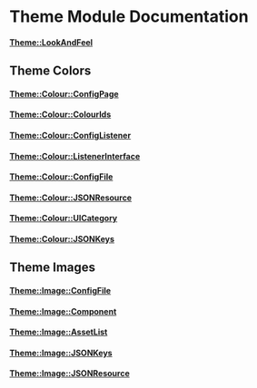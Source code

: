 # Theme Module Documentation

#### [Theme::LookAndFeel](../../Source/Theme/Theme_LookAndFeel.h)

## Theme Colors

#### [Theme::Colour::ConfigPage](../../Source/Theme/Colour/Theme_Colour_ConfigPage.h)

#### [Theme::Colour::ColourIds](../../Source/Theme/Colour/Theme_Colour_ColourIds.h)

#### [Theme::Colour::ConfigListener](../../Source/Theme/Colour/Theme_Colour_ConfigListener.h)

#### [Theme::Colour::ListenerInterface](../../Source/Theme/Colour/Theme_Colour_ListenerInterface.h)

#### [Theme::Colour::ConfigFile](../../Source/Theme/Colour/Theme_Colour_ConfigFile.h)

#### [Theme::Colour::JSONResource](../../Source/Theme/Colour/Theme_Colour_JSONResource.h)

#### [Theme::Colour::UICategory](../../Source/Theme/Colour/Theme_Colour_UICategory.h)

#### [Theme::Colour::JSONKeys](../../Source/Theme/Colour/Theme_Colour_JSONKeys.h)

## Theme Images

#### [Theme::Image::ConfigFile](../../Source/Theme/Image/Theme_Image_ConfigFile.h)

#### [Theme::Image::Component](../../Source/Theme/Image/Theme_Image_Component.h)

#### [Theme::Image::AssetList](../../Source/Theme/Image/Theme_Image_AssetList.h)

#### [Theme::Image::JSONKeys](../../Source/Theme/Image/Theme_Image_JSONKeys.h)

#### [Theme::Image::JSONResource](../../Source/Theme/Image/Theme_Image_JSONResource.h)

